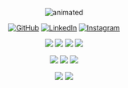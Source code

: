 <p align="center">
  <img src="https://camo.githubusercontent.com/c1dcb74cc1c1835b1d716f5051499a2814c683c806b15f04b0eba492863703e9/68747470733a2f2f63646e2e6472696262626c652e636f6d2f75736572732f3733303730332f73637265656e73686f74732f363538313234332f6176656e746f2e676966" alt="animated" />
</p>

<p align="center">
    <a href="https://github.com/kristiyanpts" target="_blank"><img alt="GitHub" src="https://img.shields.io/badge/-@kristiyanpts-181717?style=for-the-badge&logo=GitHub&logoColor=white"></a>
    <a href="https://www.linkedin.com/in/kristiyanpts" target="_blank"><img alt="LinkedIn" src="https://img.shields.io/badge/-LinkedIn-0077B5?style=for-the-badge&logo=Linkedin&logoColor=white"></a>
    <a href="https://www.instagram.com/kristiqnpetsanov/" target="_blank"><img alt="Instagram" src="https://img.shields.io/badge/Instagram-E4405F?style=for-the-badge&logo=instagram&logoColor=white"></a>
</p>
    
<p align="center">
    <img src="https://img.shields.io/badge/-JavaScript-000000?style=for-the-badge&logo=javascript">
    <img src="https://img.shields.io/badge/html5-000000?style=for-the-badge&logo=html5">
    <img src="https://img.shields.io/badge/css3-000000?style=for-the-badge&logo=css3">
    <img src="https://img.shields.io/badge/-SQL-000000?style=for-the-badge&logo=postgresql">
</p>

<p align="center">
    <img src="https://img.shields.io/badge/react-000000?style=for-the-badge&logo=react&logoColor=%2361DAFB">
    <img src="https://img.shields.io/badge/express.js-000000?style=for-the-badge&logo=express&logoColor=%2361DAFB">
    <img src="https://img.shields.io/badge/node.js-000000?style=for-the-badge&logo=node.js">
</p>

<p align="center">
    <img src="https://img.shields.io/badge/mysql-000000?style=for-the-badge&logo=mysql&logoColor=white">
    <img src="https://img.shields.io/badge/Microsoft%20SQL%20Sever-000000?style=for-the-badge&logo=microsoft%20sql%20server">
</p>

